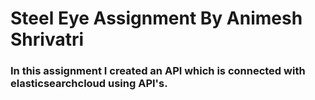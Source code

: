 # Steel Eye Assignment By Animesh Shrivatri

### In this assignment I created an API which is connected with elasticsearchcloud using API's. 

